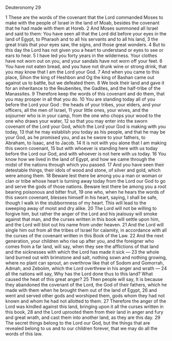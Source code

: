 Deuteronomy 29

1	These are the words of the covenant that the Lord commanded Moses to make with the people of Israel in the land of Moab, besides the covenant that he had made with them at Horeb.
2	And Moses summoned all Israel and said to them: You have seen all that the Lord did before your eyes in the land of Egypt, to Pharaoh and to all his servants and to all his land,
3	the great trials that your eyes saw, the signs, and those great wonders.
4	But to this day the Lord has not given you a heart to understand or eyes to see or ears to hear.
5	I have led you forty years in the wilderness. Your clothes have not worn out on you, and your sandals have not worn off your feet.
6	You have not eaten bread, and you have not drunk wine or strong drink, that you may know that I am the Lord your God.
7	And when you came to this place, Sihon the king of Heshbon and Og the king of Bashan came out against us to battle, but we defeated them.
8	We took their land and gave it for an inheritance to the Reubenites, the Gadites, and the half-tribe of the Manassites.
9	Therefore keep the words of this covenant and do them, that you may prosper in all that you do.
10	You are standing today all of you before the Lord your God : the heads of your tribes, your elders, and your officers, all the men of Israel,
11	your little ones, your wives, and the sojourner who is in your camp, from the one who chops your wood to the one who draws your water,
12	so that you may enter into the sworn covenant of the Lord your God, which the Lord your God is making with you today,
13	that he may establish you today as his people, and that he may be your God, as he promised you, and as he swore to your fathers, to Abraham, to Isaac, and to Jacob.
14	It is not with you alone that I am making this sworn covenant,
15	but with whoever is standing here with us today before the Lord our God, and with whoever is not here with us today.
16	You know how we lived in the land of Egypt, and how we came through the midst of the nations through which you passed.
17	And you have seen their detestable things, their idols of wood and stone, of silver and gold, which were among them.
18	Beware lest there be among you a man or woman or clan or tribe whose heart is turning away today from the Lord our God to go and serve the gods of those nations. Beware lest there be among you a root bearing poisonous and bitter fruit,
19	one who, when he hears the words of this sworn covenant, blesses himself in his heart, saying, I shall be safe, though I walk in the stubbornness of my heart. This will lead to the sweeping away of moist and dry alike.
20	The Lord will not be willing to forgive him, but rather the anger of the Lord and his jealousy will smoke against that man, and the curses written in this book will settle upon him, and the Lord will blot out his name from under heaven.
21	And the Lord will single him out from all the tribes of Israel for calamity, in accordance with all the curses of the covenant written in this Book of the Law.
22	And the next generation, your children who rise up after you, and the foreigner who comes from a far land, will say, when they see the afflictions of that land and the sicknesses with which the Lord has made it sick —
23	the whole land burned out with brimstone and salt, nothing sown and nothing growing, where no plant can sprout, an overthrow like that of Sodom and Gomorrah, Admah, and Zeboiim, which the Lord overthrew in his anger and wrath —
24	all the nations will say, Why has the Lord done thus to this land? What caused the heat of this great anger?
25	Then people will say, It is because they abandoned the covenant of the Lord, the God of their fathers, which he made with them when he brought them out of the land of Egypt,
26	and went and served other gods and worshiped them, gods whom they had not known and whom he had not allotted to them.
27	Therefore the anger of the Lord was kindled against this land, bringing upon it all the curses written in this book,
28	and the Lord uprooted them from their land in anger and fury and great wrath, and cast them into another land, as they are this day.
29	The secret things belong to the Lord our God, but the things that are revealed belong to us and to our children forever, that we may do all the words of this law.


